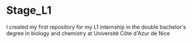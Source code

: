 # Stage_L1
I created my first repository for my L1 internship in the double bachelor's degree in biology and chemistry at Université Côte d'Azur de Nice



